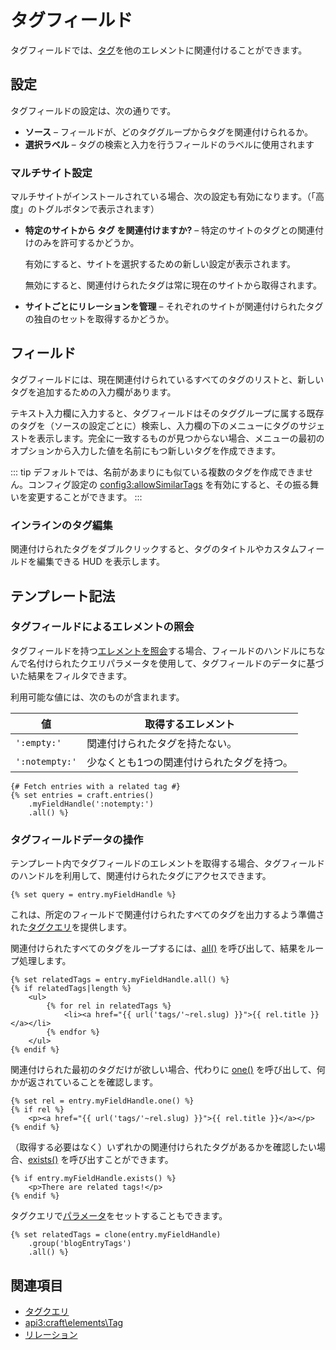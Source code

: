 # タグフィールド

タグフィールドでは、[タグ](tags.md)を他のエレメントに関連付けることができます。

## 設定

タグフィールドの設定は、次の通りです。

- **ソース** – フィールドが、どのタググループからタグを関連付けられるか。
- **選択ラベル** – タグの検索と入力を行うフィールドのラベルに使用されます

### マルチサイト設定

マルチサイトがインストールされている場合、次の設定も有効になります。（「高度」のトグルボタンで表示されます）

- **特定のサイトから タグ を関連付けますか?** – 特定のサイトのタグとの関連付けのみを許可するかどうか。

  有効にすると、サイトを選択するための新しい設定が表示されます。

  無効にすると、関連付けられたタグは常に現在のサイトから取得されます。

- **サイトごとにリレーションを管理** – それぞれのサイトが関連付けられたタグの独自のセットを取得するかどうか。

## フィールド

タグフィールドには、現在関連付けられているすべてのタグのリストと、新しいタグを追加するための入力欄があります。

テキスト入力欄に入力すると、タグフィールドはそのタググループに属する既存のタグを（ソースの設定ごとに）検索し、入力欄の下のメニューにタグのサジェストを表示します。完全に一致するものが見つからない場合、メニューの最初のオプションから入力した値を名前にもつ新しいタグを作成できます。

::: tip
デフォルトでは、名前があまりにも似ている複数のタグを作成できません。コンフィグ設定の <config3:allowSimilarTags> を有効にすると、その振る舞いを変更することができます。
:::

### インラインのタグ編集

関連付けられたタグをダブルクリックすると、タグのタイトルやカスタムフィールドを編集できる HUD を表示します。

## テンプレート記法

### タグフィールドによるエレメントの照会

タグフィールドを持つ[エレメントを照会](dev/element-queries/README.md)する場合、フィールドのハンドルにちなんで名付けられたクエリパラメータを使用して、タグフィールドのデータに基づいた結果をフィルタできます。

利用可能な値には、次のものが含まれます。

| 値              | 取得するエレメント             |
| -------------- | --------------------- |
| `':empty:'`    | 関連付けられたタグを持たない。       |
| `':notempty:'` | 少なくとも1つの関連付けられたタグを持つ。 |

```twig
{# Fetch entries with a related tag #}
{% set entries = craft.entries()
    .myFieldHandle(':notempty:')
    .all() %}
```

### タグフィールドデータの操作

テンプレート内でタグフィールドのエレメントを取得する場合、タグフィールドのハンドルを利用して、関連付けられたタグにアクセスできます。

```twig
{% set query = entry.myFieldHandle %}
```

これは、所定のフィールドで関連付けられたすべてのタグを出力するよう準備された[タグクエリ](dev/element-queries/tag-queries.md)を提供します。

関連付けられたすべてのタグをループするには、[all()](api3:craft\db\Query::all()) を呼び出して、結果をループ処理します。

```twig
{% set relatedTags = entry.myFieldHandle.all() %}
{% if relatedTags|length %}
    <ul>
        {% for rel in relatedTags %}
            <li><a href="{{ url('tags/'~rel.slug) }}">{{ rel.title }}</a></li>
        {% endfor %}
    </ul>
{% endif %}
```

関連付けられた最初のタグだけが欲しい場合、代わりに [one()](api3:craft\db\Query::one()) を呼び出して、何かが返されていることを確認します。

```twig
{% set rel = entry.myFieldHandle.one() %}
{% if rel %}
    <p><a href="{{ url('tags/'~rel.slug) }}">{{ rel.title }}</a></p>
{% endif %}
```

（取得する必要はなく）いずれかの関連付けられたタグがあるかを確認したい場合、[exists()](api3:craft\db\Query::exists()) を呼び出すことができます。

```twig
{% if entry.myFieldHandle.exists() %}
    <p>There are related tags!</p>
{% endif %}
```

タグクエリで[パラメータ](dev/element-queries/tag-queries.md#parameters)をセットすることもできます。

```twig
{% set relatedTags = clone(entry.myFieldHandle)
    .group('blogEntryTags')
    .all() %}
```

## 関連項目

* [タグクエリ](dev/element-queries/tag-queries.md)
* <api3:craft\elements\Tag>
* [リレーション](relations.md)
